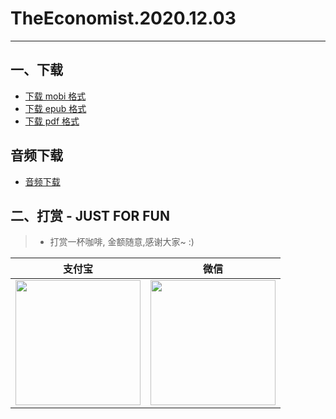 # TheEconomist.2020.12.03
--------------
## 一、下载
* [下载 mobi 格式](https://raw.githubusercontent.com/hehonghui/the-economist-ebooks/master/01_economist/te_2020.12.03/TheEconomist.2020.12.03.mobi) 
* [下载 epub 格式](https://raw.githubusercontent.com/hehonghui/the-economist-ebooks/master/01_economist/te_2020.12.03/TheEconomist.2020.12.03.epub)
* [下载 pdf 格式](https://raw.githubusercontent.com/hehonghui/the-economist-ebooks/master/01_economist/te_2020.12.03/TheEconomist.2020.12.03.pdf)

## 音频下载

* [音频下载](https://github.com/hehonghui/the-economist-ebooks/wiki/te_audios_2020)

## 二、打赏 - JUST FOR FUN
> * 打赏一杯咖啡, 金额随意,感谢大家~ :)
    
|   支付宝   |   微信    |
|------------|-----------|
|<img src="https://img-blog.csdnimg.cn/20200412132734488.JPG?x-oss-process=image/watermark,type_ZmFuZ3poZW5naGVpdGk,shadow_10,text_aHR0cHM6Ly9ibG9nLmNzZG4ubmV0L2Jib3lmZWl5dQ==,size_16,color_FFFFFF,t_70" width="200"/>| <img src="https://img-blog.csdnimg.cn/20200911174255577.jpg?x-oss-process=image/watermark,type_ZmFuZ3poZW5naGVpdGk,shadow_10,text_aHR0cHM6Ly9ibG9nLmNzZG4ubmV0L2Jib3lmZWl5dQ==,size_16,color_FFFFFF,t_70" width="200"/>  |
